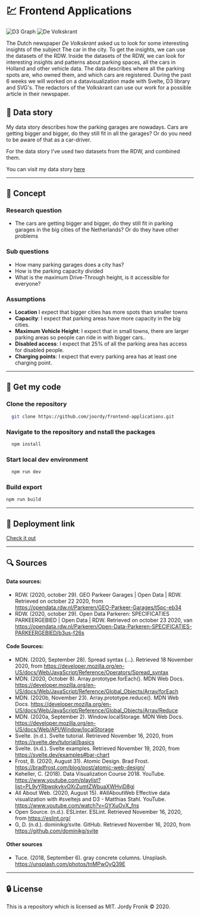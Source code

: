 # :chart: Frontend Applications

![D3  Graph](https://user-images.githubusercontent.com/48051912/100396104-139e8f80-3044-11eb-94c4-fb0293aedc24.gif)
![De Volkskrant](https://camo.githubusercontent.com/dc694b1e340d04b2def00a1188b49fef8fd3ff1c8888a9b2e39cf98ae2baa965/68747470733a2f2f75706c6f61642e77696b696d656469612e6f72672f77696b6970656469612f636f6d6d6f6e732f7468756d622f622f62332f566f6c6b736b72616e742e7376672f3132303070782d566f6c6b736b72616e742e7376672e706e67)

The Dutch newspaper _De Volkskrant_ asked us to look for some interesting insights of the subject The car in the city. To get the insights, we can use the datasets of the RDW. Inside the datasets of the RDW, we can look for interesting insights and patterns about parking spaces, all the cars in Holland and other vehicle data. The data describes where all the parking spots are, who owned them, and which cars are registered. During the past 6 weeks we will worked on a datavisualization made with Svelte, D3 library and SVG's. The redactors of the Volkskrant can use our work for a possible article in their newspaper.

## :page_facing_up: Data story

My data story describes how the parking garages are nowadays. Cars are getting bigger and bigger, do they still fit in all the garages? Or do you need to be aware of that as a car-driver.

For the data story I've used two datasets from the RDW, and combined them.

You can visit my data story [here](https://fa-jorrr.netlify.app)

---

## :flashlight: Concept

### Research question

- The cars are getting bigger and bigger, do they still fit in parking garages in the big cities of the Netherlands? Or do they have other problems

### Sub questions

- How many parking garages does a city has?
- How is the parking capacity divided
- What is the maximum Drive-Through height, is it accessible for everyone?

### Assumptions

- **Location** I expect that bigger cities has more spots than smaller towns
- **Capacity**: I expect that parking areas have more capacity in the big cities.
- **Maximum Vehicle Height**: I expect that in small towns, there are larger parking areas so people can ride in with bigger cars..
- **Disabled access**: I expect that 25% of all the parking area has access for disabled people.
- **Charging points**: I expect that every parking area has at least one charging point.

---

## :rocket: Get my code

### Clone the repository

```bash
  git clone https://github.com/joordy/frontend-applications.git
```

### Navigate to the repository and nstall the packages

```bash
  npm install
```

### Start local dev environment

```bash
  npm run dev
```

### Build export

```bash
npm run build
```

---

## :key: Deployment link

[Check it out](https://fa-jorrr.netlify.app/)

---

## :mag: Sources

#### Data sources:

- RDW. (2020, october 29). GEO Parkeer Garages | Open Data | RDW. Retrieved on october 22 2020, from https://opendata.rdw.nl/Parkeren/GEO-Parkeer-Garages/t5pc-eb34
- RDW. (2020, october 29). Open Data Parkeren: SPECIFICATIES PARKEERGEBIED | Open Data | RDW. Retrieved on october 23 2020, van https://opendata.rdw.nl/Parkeren/Open-Data-Parkeren-SPECIFICATIES-PARKEERGEBIED/b3us-f26s

#### Code Sources:

- MDN. (2020, September 28). Spread syntax (...). Retrieved 18 November 2020, from https://developer.mozilla.org/en-US/docs/Web/JavaScript/Reference/Operators/Spread_syntax
- MDN. (2020, October 8). Array.prototype.forEach(). MDN Web Docs. https://developer.mozilla.org/en-US/docs/Web/JavaScript/Reference/Global_Objects/Array/forEach
- MDN. (2020b, November 23). Array.prototype.reduce(). MDN Web Docs. https://developer.mozilla.org/en-US/docs/Web/JavaScript/Reference/Global_Objects/Array/Reduce
- MDN. (2020a, September 2). Window.localStorage. MDN Web Docs. https://developer.mozilla.org/en-US/docs/Web/API/Window/localStorage
- Svelte. (n.d.). Svelte tutorial. Retrieved November 16, 2020, from https://svelte.dev/tutorial/basics
- Svelte. (n.d.). Svelte examples. Retrieved November 19, 2020, from https://svelte.dev/examples#bar-chart
- Frost, B. (2020, August 31). Atomic Design. Brad Frost. https://bradfrost.com/blog/post/atomic-web-design/
- Keheller, C. (2018). Data Visualization Course 2018. YouTube. https://www.youtube.com/playlist?list=PL9yYRbwpkykvOXrZumtZWbuaXWHvjD8gi
- All About Web. (2020, August 15). #AllAboutWeb Effective data visualization with #sveltejs and D3 - Matthias Stahl. YouTube. https://www.youtube.com/watch?v=GYXuOvX_fns
- Open Source. (n.d.). ESLinter. ESLint. Retrieved November 16, 2020, from https://eslint.org/
- G, D. (n.d.). dominikg/svite. GitHub. Retrieved November 16, 2020, from https://github.com/dominikg/svite

#### Other sources

- Tuce. (2018, September 6). gray concrete columns. Unsplash. https://unsplash.com/photos/tnMPwOyQ39E

---

## :lock: License

This is a repository which is licensed as MIT. Jordy Fronik ©️ 2020.

<!--

## <!-- ## :page_facing_up: Research Case

## :flashlight: Concept
I'll be making a data visualization with Javascript D3 of how well developed the parking garages are in the big cities from holland. I'll be comparing the Drive-through height, EV-charging capacity and the disabled access possibilities. By using the location I display where the optimal parking garages are located. To read more about it, make sure to check out my [documentation](https://github.com/joordy/frontend-data/wiki/Concept).
---
## :chart: Dataset
For my project I'll be using the [Location API](https://opendata.rdw.nl/Parkeren/GEO-Parkeer-Garages/t5pc-eb34) and [Specification API](https://opendata.rdw.nl/Parkeren/Open-Data-Parkeren-SPECIFICATIES-PARKEERGEBIED/b3us-f26s) form the RDW.
---  -->

